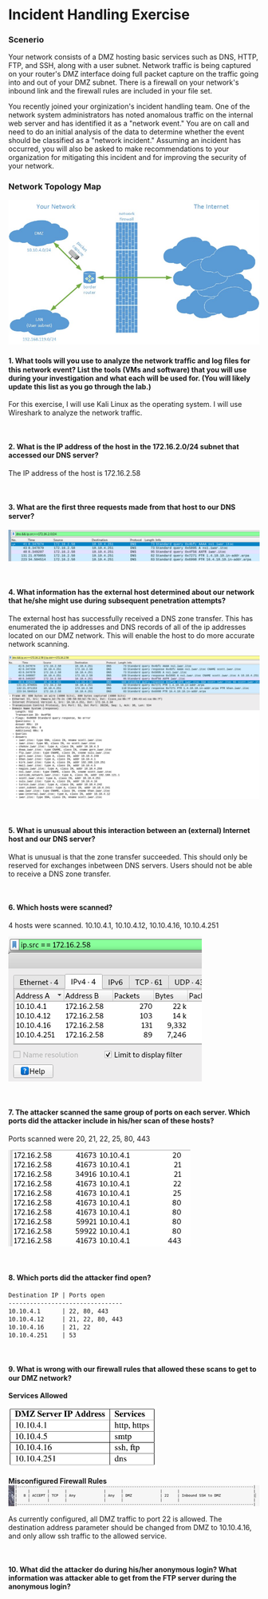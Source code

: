 # Incident Handling Exercise

### Scenerio
<p>
Your network consists of a DMZ hosting basic services such as DNS, HTTP, FTP, and SSH, along with a user subnet. Network traffic is being captured on your router's DMZ interface doing full packet capture on the traffic going into and out of your DMZ subnet.  There is a firewall on your network's inbound link and the firewall rules are included in your file set.
</p>
<p>
You recently joined your orginization's incident handling team.  One of the network system administrators has noted anomalous traffic on the internal web server and has identified it as a "network event."  You are on call and need to do an initial analysis of the data to determine whether the event should be classified as a "network incident." Assuming an incident has occurred, you will also be asked to make recommendations to your organization for mitigating this incident and for improving the security of your network.
</p>

### Network Topology Map

![Network_topology](https://github.com/thaddeuspearson/Blue-Team/blob/master/photos_and_screenshots/Incident_Handling_Network_Topology.png?raw=true)


#### 1. What tools will you use to analyze the network trafﬁc and log ﬁles for this network event? List the tools (VMs and software) that you will use during your investigation and what each will be used for. (You will likely update this list as you go through the lab.)
<p>
For this exercise, I will use Kali Linux as the operating system.  I will use Wireshark to analyze the network traffic.
</p>

<br>

#### 2. What is the IP address of the host in the 172.16.2.0/24 subnet that accessed our DNS server?

<p>
The IP address of the host is 172.16.2.58
</p>

<br>

#### 3. What are the ﬁrst three requests made from that host to our DNS server?

![dns_&&_src](https://github.com/thaddeuspearson/Blue-Team/blob/master/photos_and_screenshots/dns_&&_src_ip.png?raw=true)

<br>

#### 4. What information has the external host determined about our network that he/she might use during subsequent penetration attempts?

<p>
The external host has successfully received a DNS zone transfer.  This has enumerated the ip addresses and DNS records of all of the ip addresses located on our DMZ network.  This will enable the host to do more accurate network scanning.
</p>

![AXFR_evidence](https://github.com/thaddeuspearson/Blue-Team/blob/master/photos_and_screenshots/AXFR_evidence.png?raw=true)

<br>

#### 5.  What is unusual about this interaction between an (external) Internet host and our DNS server?

<p>
What is unusual is that the zone transfer succeeded.  This should only be reserved for exchanges inbetween DNS servers. Users should not be able to receive a DNS zone transfer.
</p> 

<br>

#### 6. Which hosts were scanned?

<p>
4 hosts were scanned.  10.10.4.1, 10.10.4.12, 10.10.4.16, 10.10.4.251
</p>

![hosts_scanned](https://github.com/thaddeuspearson/Blue-Team/blob/master/photos_and_screenshots/Scanned_Hosts.png?raw=true)

<br>

#### 7. The attacker scanned the same group of ports on each server. Which ports did the attacker include in his/her scan of these hosts?

<p>
Ports scanned were 20, 21, 22, 25, 80, 443
</p>

![ports_scanned](https://github.com/thaddeuspearson/Blue-Team/blob/master/photos_and_screenshots/Ports_Scanned.png?raw=true)

<br>

#### 8. Which ports did the attacker find open?

```
Destination IP | Ports open
--------------------------------
10.10.4.1      | 22, 80, 443
10.10.4.12     | 21, 22, 80, 443
10.10.4.16     | 21, 22
10.10.4.251    | 53
```

<br>

#### 9. What is wrong with our ﬁrewall rules that allowed these scans to get to our DMZ network?

**Services Allowed**

![allowed_services](https://github.com/thaddeuspearson/Blue-Team/blob/master/photos_and_screenshots/Allowed_Services.png?raw=true)

**Misconfigured Firewall Rules**
![mksconfigured_ssh](https://github.com/thaddeuspearson/Blue-Team/blob/master/photos_and_screenshots/Misconfigured_SSH_Rule.png?raw=true)

<p>
As currently configured, all DMZ traffic to port 22 is allowed.  The destination address parameter should be changed from DMZ to 10.10.4.16, and only allow ssh traffic to the allowed service.
</p>

<br>

#### 10. What did the attacker do during his/her anonymous login? What information was attacker able to get from the FTP server during the anonymous login?